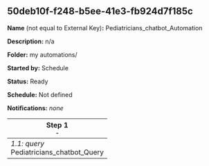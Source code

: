 ## 50deb10f-f248-b5ee-41e3-fb924d7f185c

**Name** (not equal to External Key)**:** Pediatricians_chatbot_Automation

**Description:** n/a

**Folder:** my automations/

**Started by:** Schedule

**Status:** Ready

**Schedule:** Not defined

**Notifications:** _none_


| Step 1<br>_<small>-</small>_ |
| --- |
| _1.1: query_<br>Pediatricians_chatbot_Query |
